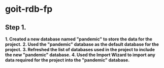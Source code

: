 # goit-rdb-fp

## Step 1.

**1. Created a new database named "pandemic" to store the data for the project.**
**2. Used the "pandemic" database as the default database for the project.**
**3. Refreshed the list of databases used in the project to include the new "pandemic" database.**
**4. Used the Import Wizard to import any data required for the project into the "pandemic" database.**
